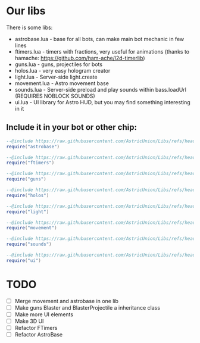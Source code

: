 # Our libs
There is some libs:
* astrobase.lua - base for all bots, can make main bot mechanic in few lines
* ftimers.lua - timers with fractions, very useful for animations (thanks to hamache: https://github.com/ham-ache/l2d-timerlib)
* guns.lua - guns, projectiles for bots
* holos.lua - very easy hologram creator
* light.lua - Server-side light.create
* movement.lua - Astro movement base
* sounds.lua - Server-side preload and play sounds within bass.loadUrl (REQUIRES NOBLOCK SOUNDS)
* ui.lua - UI library for Astro HUD, but you may find something interesting in it

## Include it in your bot or other chip:
```lua
--@include https://raw.githubusercontent.com/AstricUnion/Libs/refs/heads/main/astrobase.lua as astrobase
require("astrobase")

--@include https://raw.githubusercontent.com/AstricUnion/Libs/refs/heads/main/ftimers.lua as ftimers
require("ftimers")

--@include https://raw.githubusercontent.com/AstricUnion/Libs/refs/heads/main/guns.lua as guns
require("guns")

--@include https://raw.githubusercontent.com/AstricUnion/Libs/refs/heads/main/holos.lua as holos
require("holos")

--@include https://raw.githubusercontent.com/AstricUnion/Libs/refs/heads/main/light.lua as light
require("light")

--@include https://raw.githubusercontent.com/AstricUnion/Libs/refs/heads/main/movement.lua as movement
require("movement")

--@include https://raw.githubusercontent.com/AstricUnion/Libs/refs/heads/main/sounds.lua as sounds
require("sounds")

--@include https://raw.githubusercontent.com/AstricUnion/Libs/refs/heads/main/ui.lua as ui
require("ui")
```

# TODO
- [ ] Merge movement and astrobase in one lib
- [ ] Make guns Blaster and BlasterProjectile a inheritance class
- [ ] Make more UI elements
- [ ] Make 3D UI
- [ ] Refactor FTimers
- [ ] Refactor AstroBase
